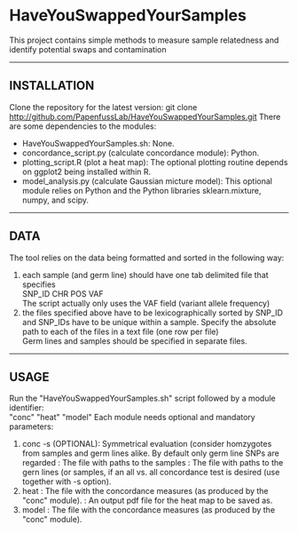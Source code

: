 # HaveYouSwappedYourSamples
This project contains simple methods to measure sample relatedness and identify potential swaps and contamination


------------
INSTALLATION
------------
Clone the repository for the latest version:
	git clone http://github.com/PapenfussLab/HaveYouSwappedYourSamples.git
There are some dependencies to the modules:
- HaveYouSwappedYourSamples.sh: None.
- concordance_script.py (calculate concordance module): Python.
- plotting_script.R (plot a heat map): The optional plotting routine depends on ggplot2 being installed within R.
- model_analysis.py (calculate Gaussian micture model): This optional module relies on Python and the Python libraries sklearn.mixture, numpy, and scipy.
----
DATA
----
The tool relies on the data being formatted and sorted in the following way:  
1. each sample (and germ line) should have one tab delimited file that specifies  
    SNP_ID CHR POS VAF  
    The script actually only uses the VAF field (variant allele frequency)  
2. the files specified above have to be lexicographically sorted by SNP_ID and SNP_IDs have to be unique within a sample.
Specify the absolute path to each of the files in a text file (one row per file)  
Germ lines and samples should be specified in separate files.  

-----
USAGE
-----
Run the "HaveYouSwappedYourSamples.sh" script followed by a module identifier:  
	"conc"
	"heat"
	"model"
Each module needs optional and mandatory parameters:
1. conc
	-s (OPTIONAL): Symmetrical evaluation (consider homzygotes from samples and germ lines
			alike. By default only germ line SNPs are regarded
	<FILE>: The file with paths to the samples
	<FILE>: The file with paths to the gern lines (or samples, if an all vs. all concordance test is desired (use together with -s option).
2. heat
	<FILE>: The file with the concordance measures (as produced by the "conc" module).
	<FILE>: An output pdf file for the heat map to be saved as.
3. model
	<FILE>: The file with the concordance measures (as produced by the "conc" module).

